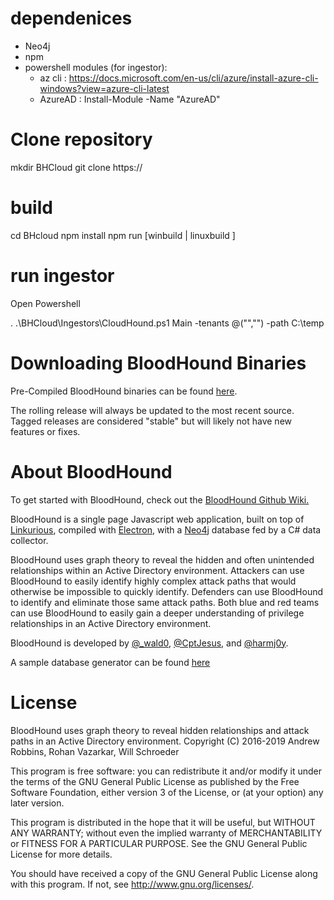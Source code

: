 # dependenices
- Neo4j
- npm
- powershell modules (for ingestor):
  - az cli : https://docs.microsoft.com/en-us/cli/azure/install-azure-cli-windows?view=azure-cli-latest
  - AzureAD : Install-Module -Name "AzureAD"

# Clone repository
mkdir BHCloud
git clone https://

# build
cd BHcloud
npm install
npm run [winbuild | linuxbuild ]

# run ingestor
Open Powershell

. .\BHCloud\Ingestors\CloudHound.ps1
Main -tenants @("","") -path C:\temp


# Downloading BloodHound Binaries
Pre-Compiled BloodHound binaries can be found [here](https://github.com/BloodHoundAD/BloodHound/releases). 

The rolling release will always be updated to the most recent source. Tagged releases are considered "stable" but will likely not have new features or fixes.

# About BloodHound

To get started with BloodHound, check out the [BloodHound Github Wiki.](https://github.com/BloodHoundAD/Bloodhound/wiki)

BloodHound is a single page Javascript web application, built on top of [Linkurious](http://linkurio.us/), compiled with [Electron](http://electron.atom.io/), with a [Neo4j](https://neo4j.com/) database fed by a C# data collector.

BloodHound uses graph theory to reveal the hidden and often unintended relationships within an Active Directory environment. Attackers can use BloodHound to easily identify highly complex attack paths that would otherwise be impossible to quickly identify. Defenders can use BloodHound to identify and eliminate those same attack paths. Both blue and red teams can use BloodHound to easily gain a deeper understanding of privilege relationships in an Active Directory environment.

BloodHound is developed by [@_wald0](https://www.twitter.com/_wald0), [@CptJesus](https://twitter.com/CptJesus), and [@harmj0y](https://twitter.com/harmj0y).

A sample database generator can be found [here](https://github.com/BloodHoundAD/BloodHound-Tools/tree/master/DBCreator)

# License

BloodHound uses graph theory to reveal hidden relationships and
attack paths in an Active Directory environment.
Copyright (C) 2016-2019 Andrew Robbins, Rohan Vazarkar, Will Schroeder

This program is free software: you can redistribute it and/or modify
it under the terms of the GNU General Public License as published by
the Free Software Foundation, either version 3 of the License, or
(at your option) any later version.

This program is distributed in the hope that it will be useful,
but WITHOUT ANY WARRANTY; without even the implied warranty of
MERCHANTABILITY or FITNESS FOR A PARTICULAR PURPOSE.  See the
GNU General Public License for more details.

You should have received a copy of the GNU General Public License
along with this program.  If not, see <http://www.gnu.org/licenses/>.
